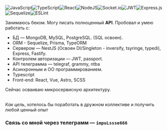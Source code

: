 ![JavaScript](https://img.shields.io/badge/javascript-%23323330.svg?style=for-the-badge&logo=javascript&logoColor=%23F7DF1E)![TypeScript](https://img.shields.io/badge/typescript-%23007ACC.svg?style=for-the-badge&logo=typescript&logoColor=white)![React](https://img.shields.io/badge/react-%2320232a.svg?style=for-the-badge&logo=react&logoColor=%2361DAFB)![NodeJS](https://img.shields.io/badge/node.js-6DA55F?style=for-the-badge&logo=node.js&logoColor=white)![Socket.io](https://img.shields.io/badge/Socket.io-black?style=for-the-badge&logo=socket.io&badgeColor=010101)![JWT](https://img.shields.io/badge/JWT-black?style=for-the-badge&logo=JSON%20web%20tokens)![Express.js](https://img.shields.io/badge/express.js-%23404d59.svg?style=for-the-badge&logo=express&logoColor=%2361DAFB)![Sequelize](https://img.shields.io/badge/Sequelize-52B0E7?style=for-the-badge&logo=Sequelize&logoColor=white)![ESLint](https://img.shields.io/badge/ESLint-4B3263?style=for-the-badge&logo=eslint&logoColor=white)

Занимаюсь беком. Могу писать полноценный <b>API</b>. Пробовал и умею работать с:
* БД — MongoDB, MySQL, PostgreSQL. (SQL освоен).
* ORM - Sequelize, Prisma, TypeORM
* Сервером — NestJS (Освоен DI/Singleton - inversify, tsyringe, typedi), Express, Fastify.
* Контролем авторизации — JWT, passport.
* API телеграмма — telegraf, grammy, ntba
* Асинхронным и ОО программированием.
* Typescript
* Front-end: React, Vue, Astro, SCSS

Сейчас осваиваю микросервисную архитектуру.

<br><i>Как цель</i>, хотелось бы поработать в дружном коллективе и получить любой ценный опыт
<h3>Связь со мной через телеграмм — <code>impuLssse666</code></h3>
